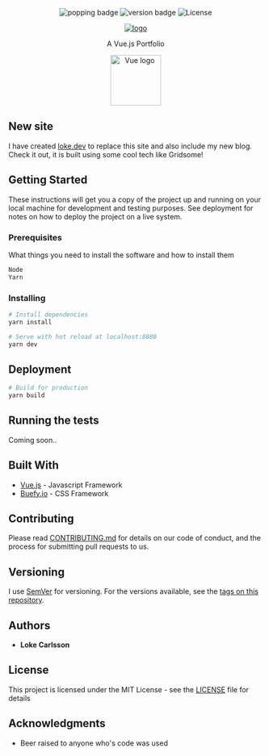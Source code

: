 <p align="center">
  <img alt="popping badge" src="https://img.shields.io/hackage-deps/v/lens.svg" />
  <img alt="version badge" src="https://img.shields.io/badge/version-2.1.0-blue.svg?style=flat-square" />
  <img src="https://img.shields.io/npm/l/vue.svg" alt="License">
</p>
<p align="center"><a href="https://old.lokecarlsson.se"><img alt="logo" src="https://raw.githubusercontent.com/LokeCarlsson/lokecarlsson/master/src/assets/img/logo.png" /></a></p>
<p align="center">A Vue.js Portfolio</p>
<p align="center"><a href="https://vuejs.org" target="_blank"><img width="100" src="https://vuejs.org/images/logo.png" alt="Vue logo"></a></p>

## New site

I have created [loke.dev](https://github.com/LokeCarlsson/loke.dev) to replace this site and also include my new blog. Check it out, it is built using some cool tech like Gridsome!

## Getting Started

These instructions will get you a copy of the project up and running on your local machine for development and testing purposes. See deployment for notes on how to deploy the project on a live system.

### Prerequisites

What things you need to install the software and how to install them

``` bash
Node
Yarn
```

### Installing

``` bash
# Install dependencies
yarn install

# Serve with hot reload at localhost:8080
yarn dev
```

## Deployment

``` bash
# Build for production
yarn build
```

## Running the tests

Coming soon..

## Built With

* [Vue.js](https://vuejs.org/) - Javascript Framework
* [Buefy.io](https://buefy.github.io/#/) - CSS Framework

## Contributing

Please read [CONTRIBUTING.md](https://github.com/LokeCarlsson/lokecarlsson/blob/master/CONTRIBUTING.md) for details on our code of conduct, and the process for submitting pull requests to us.

## Versioning

I use [SemVer](http://semver.org/) for versioning. For the versions available, see the [tags on this repository](https://github.com/LokeCarlsson/lokecarlsson/tags). 

## Authors

* **Loke Carlsson**

## License

This project is licensed under the MIT License - see the [LICENSE](LICENSE) file for details

## Acknowledgments

* Beer raised to anyone who's code was used
